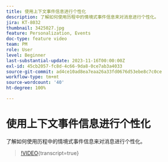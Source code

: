 ```yaml
---
title: 使用上下文事件信息进行个性化
description: 了解如何使用历程中的情境式事件信息来对消息进行个性化。
jira: KT-8032
thumbnail: 3425027.jpg
feature: Personalization, Events
doc-type: feature video
team: PM
role: User
level: Beginner
last-substantial-update: 2023-11-16T00:00:00Z
exl-id: 45cb2057-fc8d-4c66-9da8-0ce7ab3a4033
source-git-commit: ad4ce10ad8ea7eaa26a33fd0676d53ebe8c7c0ce
workflow-type: tm+mt
source-wordcount: '40'
ht-degree: 100%

---
```


# 使用上下文事件信息进行个性化

了解如何使用历程中的情境式事件信息来对消息进行个性化。

>[!VIDEO](https://video.tv.adobe.com/v/3425027?quality=12&learn=on){transcript=true}
